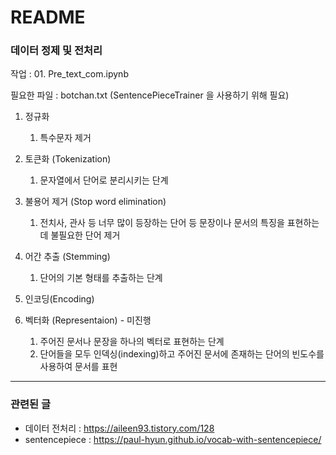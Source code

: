 # README



### 데이터 정제 및 전처리

작업 : 01. Pre_text_com.ipynb

필요한 파일 : botchan.txt (SentencePieceTrainer 을 사용하기 위해 필요)



1. 정규화

   1. 특수문자 제거

2. 토큰화 (Tokenization)

   1. 문자열에서 단어로 분리시키는 단계

3. 불용어 제거 (Stop word elimination)

   1. 전치사, 관사 등 너무 많이 등장하는 단어 등 문장이나 문서의 특징을 표현하는데 불필요한 단어 제거

4. 어간 추출 (Stemming)

   1. 단어의 기본 형태를 추출하는 단계

5. 인코딩(Encoding)

   

6. 벡터화 (Representaion) - 미진행

   1. 주어진 문서나 문장을 하나의 벡터로 표현하는 단계
   2. 단어들을 모두 인덱싱(indexing)하고 주어진 문서에 존재하는 단어의 빈도수를 사용하여 문서를 표현





---

### 관련된 글

- 데이터 전처리 : https://aileen93.tistory.com/128
- sentencepiece : https://paul-hyun.github.io/vocab-with-sentencepiece/



